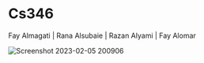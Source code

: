 # Cs346

Fay Almagati |
Rana Alsubaie |
Razan Alyami | 
Fay Alomar


![Screenshot 2023-02-05 200906](https://user-images.githubusercontent.com/104152519/216833720-b87933e9-c21b-4fd4-aa28-60745e4a2645.jpg)
